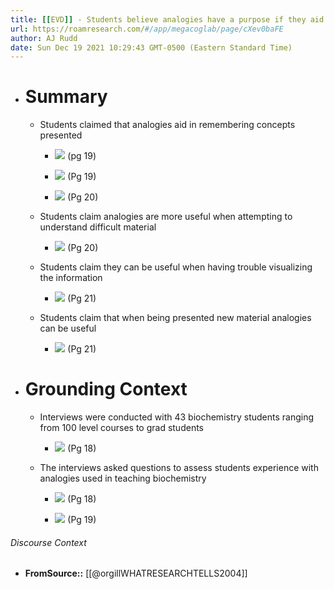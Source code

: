 ```yaml
---
title: [[EVD]] - Students believe analogies have a purpose if they aid in understanding complex information, when they are having trouble visualizing a concept and when they are presented new material - [[@orgillWHATRESEARCHTELLS2004]]
url: https://roamresearch.com/#/app/megacoglab/page/cXev0baFE
author: AJ Rudd
date: Sun Dec 19 2021 10:29:43 GMT-0500 (Eastern Standard Time)
---
```


- # Summary

    - Students claimed that analogies aid in remembering concepts presented

        - ![](https://firebasestorage.googleapis.com/v0/b/firescript-577a2.appspot.com/o/imgs%2Fapp%2Fmegacoglab%2FvMLcklMBd_.png?alt=media&token=f063ef41-b2ac-4321-8b78-15d6e134e403) (pg 19)

        - ![](https://firebasestorage.googleapis.com/v0/b/firescript-577a2.appspot.com/o/imgs%2Fapp%2Fmegacoglab%2Fnu9MlDPE1S.png?alt=media&token=dd7324d6-c4ee-4734-9f5b-02dfb41e8ec1) (Pg 19)

        - ![](https://firebasestorage.googleapis.com/v0/b/firescript-577a2.appspot.com/o/imgs%2Fapp%2Fmegacoglab%2FtKVl74BASq.png?alt=media&token=0fc145cf-4201-47c2-aa72-e00be87e08e2) (Pg 20)

    - Students claim analogies are more useful when attempting to understand difficult material

        - ![](https://firebasestorage.googleapis.com/v0/b/firescript-577a2.appspot.com/o/imgs%2Fapp%2Fmegacoglab%2FucOgNh2ERy.png?alt=media&token=64462404-2a15-456d-b111-d80bda51d5be) (Pg 20)

    - Students claim they can be useful when having trouble visualizing the information

        - ![](https://firebasestorage.googleapis.com/v0/b/firescript-577a2.appspot.com/o/imgs%2Fapp%2Fmegacoglab%2FgDb-JpkgiW.png?alt=media&token=ee049f2b-d620-4b02-a169-a68299c6db33) (Pg 21)

    - Students claim that when being presented new material analogies can be useful

        - ![](https://firebasestorage.googleapis.com/v0/b/firescript-577a2.appspot.com/o/imgs%2Fapp%2Fmegacoglab%2FxICqWn-ouI.png?alt=media&token=3da72eb1-8205-472d-9ba1-999a2779fb03) (Pg 21)
- # Grounding Context

    - Interviews were conducted with 43 biochemistry students ranging from 100 level courses to grad students

        - ![](https://firebasestorage.googleapis.com/v0/b/firescript-577a2.appspot.com/o/imgs%2Fapp%2Fmegacoglab%2FDuauREUZ9C.png?alt=media&token=51022d46-9810-4986-bd39-91e44b282800) (Pg 18)

    - The interviews asked questions to assess students experience with analogies used in teaching biochemistry

        - ![](https://firebasestorage.googleapis.com/v0/b/firescript-577a2.appspot.com/o/imgs%2Fapp%2Fmegacoglab%2FZUZPB-i4FP.png?alt=media&token=fa8074c5-d835-4b1f-8d49-f8861a819d3b) (Pg 18)

        - ![](https://firebasestorage.googleapis.com/v0/b/firescript-577a2.appspot.com/o/imgs%2Fapp%2Fmegacoglab%2FhodQFYdIfJ.png?alt=media&token=ac3addf8-69d4-489b-a79f-402ecd05dfe3) (Pg 19)

###### Discourse Context

- **FromSource::** [[@orgillWHATRESEARCHTELLS2004]]
